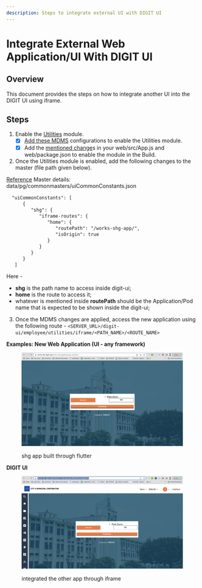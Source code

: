 ```yaml
---
description: Steps to integrate external UI with DIGIT UI
---
```


# Integrate External Web Application/UI With DIGIT UI

## Overview

This document provides the steps on how to integrate another UI into the DIGIT UI using iframe.

## **Steps**

1. Enable the [Utilities](https://www.npmjs.com/package/@egovernments/digit-ui-module-utilities/v/0.0.6) module.
   * [x] [Add these MDMS](https://core.digit.org/guides/developer-guide/ui-developer-guide/citizen-module-setup/install-dependency#add-mdms-master-data-management-service-configuration) configurations to enable the Utilities module.
   * [x] Add the [mentioned change](https://core.digit.org/guides/developer-guide/ui-developer-guide/citizen-module-setup/write-citizen-module-code#enable-module-in-the-ui-framework)s in your web/src/App.js and web/package.json to enable the module in the Build.
2. Once the Utilities module is enabled, add the following changes to the master (file path given below). &#x20;

[Reference](https://github.com/egovernments/works-mdms-data/blob/DEV/data/pg/common-masters/uiCommonConstants.json) Master details: data/pg/commonmasters/uiCommonConstants.json

```
  "uiCommonConstants": [
      {
         "shg": {
            "iframe-routes": {
               "home": {
                  "routePath": "/works-shg-app/",
                  "isOrigin": true
               }
            }
         }
      }
   ]
```

Here -

* **shg** is the path name to access inside digit-ui;
* **home** is the route to access it;
* whatever is mentioned inside **routePath** should be the Application/Pod name that is expected  to be shown inside the digit-ui;

3. Once the MDMS changes are applied, access the new application using the following route - `<SERVER_URL>/digit-ui/employee/utilities/iframe/<PATH_NAME>/<ROUTE_NAME>`

**Examples: New Web Application (UI - any framework)**

<figure><img src="../../../../.gitbook/assets/Screenshot 2023-07-25 at 10.55.25 AM.png" alt=""><figcaption><p>shg app built through flutter</p></figcaption></figure>

**DIGIT UI**

<figure><img src="../../../../.gitbook/assets/Screenshot 2023-07-25 at 10.54.28 AM.png" alt=""><figcaption><p>integrated the other app through iframe</p></figcaption></figure>
